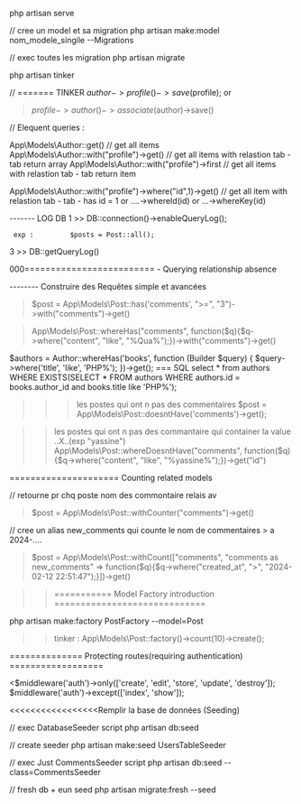 php artisan serve


// cree un model et sa migration
php artisan make:model nom_modele_singile  --Migrations

// exec toutes les migration 
php artisan migrate

php artisan tinker



// ======= TINKER 
 $author->profile()->save($profile);
 or
 > $profile->author()->associate($author)->save()

// Elequent queries :

App\Models\Author::get()  // get all items
App\Models\Author::with("profile")->get()  // get all items with relastion tab - tab   return array
App\Models\Author::with("profile")->first // get all items with relastion tab - tab   return item


App\Models\Author::with("profile")->where("id",1)->get()  // get all item  with relastion tab - tab - has id = 1
or ....->whereId(id)  or ...->whereKey(id)




------- LOG DB
  1 >>    DB::connection()->enableQueryLog();

     exp :         $posts = Post::all();

  3 >>  DB::getQueryLog()












000========================= - Querying relationship absence 


  --------  Construire des Requêtes simple et avancées 

  > $post = App\Models\Post::has('comments', ">=", "3")->with("comments")->get()



  > App\Models\Post::whereHas("comments", function($q){$q->where("content", "like", "%Qua%");})->with("comments")->get()


  $authors = Author::whereHas('books', function (Builder $query) {
                                                                  $query->where('title', 'like', 'PHP%');
                                                                  })->get();
 === SQL
 select * from authors WHERE EXISTS(SELECT * FROM authors WHERE authors.id = books.author_id and books.title like 'PHP%');





 >>> les postes qui ont n pas des commentaires 
 $post = App\Models\Post::doesntHave('comments')->get();

 >> les postes qui ont n pas des commantaire qui container la value ..X..(exp "yassine")
 > App\Models\Post::whereDoesntHave("comments", function($q){$q->where("content", "like", "%yassine%");})->get("id")










 ===================== Counting related models 


 // retourne pr chq poste nom des commontaire relais av
 > $post = App\Models\Post::withCounter("comments")->get()


 // cree un alias new_comments qui counte le nom de commentaires  > a 2024-....
 > $post = App\Models\Post::withCount(["comments", "comments as new_comments" => function($q){$q->where("created_at", ">", "2024-02-12 22:51:47");}])->get()





 >>=========== Model Factory introduction ============================= 


  php artisan make:factory PostFactory --model=Post

   >> tinker :
  App\Models\Post::factory()->count(10)->create();





============== Protecting routes(requiring authentication) ==================

<$<this->middleware('auth')->only(['create', 'edit', 'store', 'update', 'destroy']);
$<this->middleware('auth')->except(['index', 'show']);













<<<<<<<<<<<<<<<<<Remplir la base de données (Seeding) 


// exec DatabaseSeeder script
php artisan db:seed

// create seeder
php artisan make:seed  UsersTableSeeder

// exec Just CommentsSeeder  script
php artisan db:seed --class=CommentsSeeder

// fresh db + eun seed
php artisan migrate:fresh  --seed
 